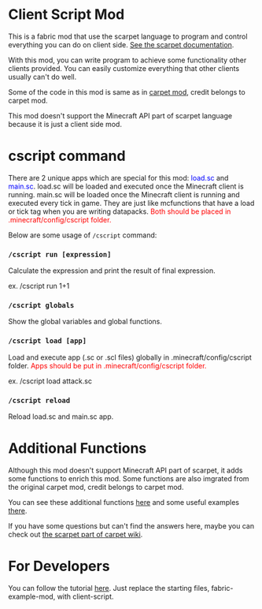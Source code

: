 # Client Script Mod

This is a fabric mod that use the scarpet language to program and control everything you can do on client side. [See the scarpet documentation](https://github.com/gnembon/fabric-carpet/blob/master/docs/scarpet/Documentation.md).

With this mod, you can write program to achieve some functionality other clients provided. You can easily customize everything that other clients usually can't do well.

Some of the code in this mod is same as in [carpet mod](https://github.com/gnembon/fabric-carpet), credit belongs to carpet mod.

This mod doesn't support the Minecraft API part of scarpet language because it is just a client side mod.

# cscript command

There are 2 unique apps which are special for this mod: <span style="color: blue">load.sc</span> and <span style="color: blue">main.sc</span>. load.sc will be loaded and executed once the Minecraft client is running. main.sc will be loaded once the Minecraft client is running and executed every tick in game. They are just like mcfunctions that have a load or tick tag when you are writing datapacks. <span style="color: red">Both should be placed in .minecraft/config/cscript folder.</span>

Below are some usage of `/cscript` command:

### `/cscript run [expression]`

Calculate the expression and print the result of final expression.

ex. /cscript run 1+1

### `/cscript globals`

Show the global variables and global functions.

### `/cscript load [app]`

Load and execute app (.sc or .scl files) globally in .minecraft/config/cscript folder. <span style="color: red">Apps should be put in .minecraft/config/cscript folder.</span>

ex. /cscript load attack.sc

### `/cscript reload`

Reload load.sc and main.sc app.

# Additional Functions

Although this mod doesn't support Minecraft API part of scarpet, it adds some functions to enrich this mod. Some functions are also imgrated from the original carpet mod, credit belongs to carpet mod.

You can see these additional functions [here]() and some useful examples [there]().

If you have some questions but can't find the answers here, maybe you can check out [the scarpet part of carpet wiki](https://github.com/gnembon/fabric-carpet/wiki/Scarpet).

# For Developers

You can follow the tutorial [here](https://fabricmc.net/wiki/tutorial:setup). Just replace the starting files, fabric-example-mod, with client-script.